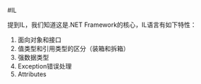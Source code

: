 #IL

提到IL，我们知道这是.NET Framework的核心，IL语言有如下特性：

1. 面向对象和接口
2. 值类型和引用类型的区分（装箱和拆箱）
3. 强数据类型
4. Exception错误处理
5. Attributes

